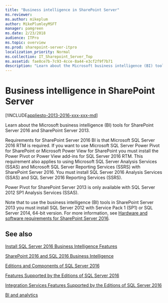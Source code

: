 ```yaml
---
title: "Business intelligence in SharePoint Server"
ms.reviewer: 
ms.author: mikeplum
author: MikePlumleyMSFT
manager: pamgreen
ms.date: 2/23/2018
audience: ITPro
ms.topic: overview
ms.prod: sharepoint-server-itpro
localization_priority: Normal
ms.collection: IT_Sharepoint_Server_Top
ms.assetid: fae8ce7b-7c93-4cce-8a44-e3cf2f9f7b71
description: "Learn about the Microsoft business intelligence (BI) tools for SharePoint Server."
---
```


# Business intelligence in SharePoint Server

[!INCLUDE[appliesto-2013-2016-xxx-xxx-md](../includes/appliesto-2013-2016-xxx-xxx-md.md)]

Learn about the Microsoft business intelligence (BI) tools for SharePoint Server 2016 and SharePoint Server 2013.
  
Requirements for SharePoint Server 2016 BI is that Microsoft SQL Server 2016 RTM is required. If you want to use Microsoft SQL Server Power Pivot for SharePoint or Microsoft Power View for SharePoint you must install the Power Pivot or Power View add-ins for SQL Server 2016 RTM. This requirement also applies to using Microsoft SQL Server Analysis Services (SSAS) and Microsoft SQL Server Reporting Services (SSRS) with SharePoint Server 2016. You must install SQL Server 2016 Analysis Services (SSAS) and SQL Server 2016 Reporting Services (SSRS).
  
Power Pivot for SharePoint Server 2013 is only available with SQL Server 2012 SP1 Analysis Services (SSAS).
  
Note that to use the business intelligence (BI) tools in SharePoint Server 2013 you must install SQL Server 2012 with Service Pack 1 (SP1) or SQL Server 2014, 64-bit version. For more information, see [Hardware and software requirements for SharePoint Server 2016](../install/hardware-and-software-requirements.md).
  
## See also

[Install SQL Server 2016 Business Intelligence Features](https://msdn.microsoft.com/library/hh231681.aspx)
  
[SharePoint 2016 and SQL 2016 Business Intelligence](https://sharepointpromag.com/sharepoint/sharepoint-2016-and-sql-2016-business-intelligence)
  
[Editions and Components of SQL Server 2016](https://msdn.microsoft.com/library/ms144275.aspx)
  
[Features Supported by the Editions of SQL Server 2016](https://msdn.microsoft.com/library/cc645993.aspx)
  
[Integration Services Features Supported by the Editions of SQL Server 2016](https://msdn.microsoft.com/library/mt736445.aspx)
  
[BI and analytics](https://www.microsoft.com/cloud-platform/bi-analytics)

